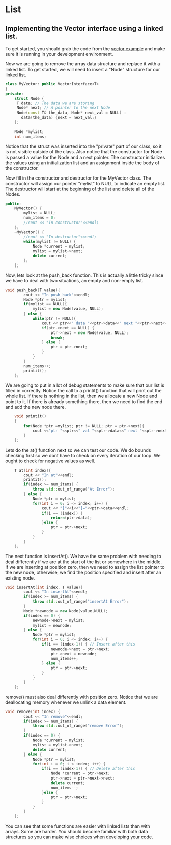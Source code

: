 # List
## Implementing the Vector interface using a linked list.

To get started, you should grab the code from the [vector example](https://github.com/BYUCS235/Vector/tree/master/V1) and make sure it is running in your development environment.

Now we are going to remove the array data structure and replace it with a linked list.  To get started, we will need to insert a "Node" structure for our linked list.
```c++
class MyVector: public VectorInterface<T>
{
private:
	struct Node {
	 T data; // The data we are storing
	 Node* next; // A pointer to the next Node 
	 Node(const T& the_data, Node* next_val = NULL) :
	   data(the_data) {next = next_val;}
	};
	
	Node *mylist;
	int num_items;
```
Notice that the struct was inserted into the "private" part of our class, so it is not visible outside of the class.  Also notice that the constructor for Node is passed a value for the Node and a next pointer.  The constructor initializes the values using an initialization list and an assignment inside the body of the constructor.  

Now fill in the constructor and destructor for the MyVector class.  The constructor will assign our pointer "mylist" to NULL to indicate an empty list.  The destructor will start at the beginning of the list and delete all of the Nodes.
```c++
public:
	MyVector() {
		mylist = NULL;
		num_items = 0;
		//cout << "In constructor"<<endl;
	};
	~MyVector() {
		//cout << "In destructor"<<endl;
		while(mylist != NULL) {
			Node *current = mylist;
			mylist = mylist->next;
			delete current;
		};
	};
```
Now, lets look at the push_back function.  This is actually a little tricky since we have to deal with two situations, an empty and non-empty list.
```c++
void push_back(T value){
		cout << "In push_back"<<endl;
		Node *ptr = mylist;
		if(mylist == NULL){
			mylist = new Node(value, NULL);
		} else {
			while(ptr != NULL){
				cout << ptr<<" data "<<ptr->data<<" next "<<ptr->next<<endl;
				if(ptr->next == NULL) {
					ptr->next = new Node(value, NULL);
					break;
				} else {
					ptr = ptr->next;
				}
			}
		}
		num_items++;
		printit();
	};
```
We are going to put in a lot of debug statements to make sure that our list is filled in correctly.  Notice the call to a printit() function that will print out the whole list.  If there is nothing in the list, then we allocate a new Node and point to it.  If there is already something there, then we need to find the end and add the new node there.
```c++
	void printit()
	{
		for(Node *ptr =mylist; ptr != NULL; ptr = ptr->next){
			cout <<"ptr "<<ptr<<" val "<<ptr->data<<" next "<<ptr->next<<endl;
		}
	};
```
Lets do the at() function next so we can test our code.  We do bounds checking first so we dont have to check on every iteration of our loop.  We ought to check for negative values as well.
```c++
	T at(int index){
		cout << "In at"<<endl;
		printit();
		if(index >= num_items) {
			throw std::out_of_range("At Error");
		} else {
			Node *ptr = mylist;
			for(int i = 0; i <= index; i++) {
				cout << "["<<i<<"]="<<ptr->data<<endl;
		  		if(i == (index)) { 
		  			return(ptr->data);
		  		}else {
		  			ptr = ptr->next;
		  		}
			}
		}
	};
```
The next function is insertAt().  We have the same problem with needing to deal differently if we are at the start of the list or somewhere in the middle.  If we are inserting at position zero, then we need to assign the list pointer to the new node, otherwise, we find the position specified and insert after an existing node.
```c++
void insertAt(int index, T value){
		cout << "In insertAt"<<endl;
		if(index >= num_items) {
			throw std::out_of_range("insertAt Error");
		}
		Node *newnode = new Node(value,NULL);
		if(index == 0) {
			newnode->next = mylist;
			mylist = newnode;
		} else {
			Node *ptr = mylist;
			for(int i = 0; i <= index; i++) {
		  		if(i == (index-1)) { // Insert after this
		  			newnode->next = ptr->next;
		  			ptr->next = newnode;
		  			num_items++;
		  		} else {
		  			ptr = ptr->next;
		  		}
			}
		}
	};
```
remove() must also deal differently with position zero.  Notice that we are deallocating memory whenever we unlink a data element.
```c++
void remove(int index) {
		cout << "In remove"<<endl;
		if(index >= num_items) {
			throw std::out_of_range("remove Error");
		}
		if(index == 0) {
			Node *current = mylist;
			mylist = mylist->next;
			delete current;
		} else {
			Node *ptr = mylist;
			for(int i = 0; i < index; i++) {
		  		if(i == (index-1)) { // Delete after this
		  			Node *current = ptr->next;
		  			ptr->next = ptr->next->next;
		  			delete current;
		  			num_items--;
		  		}else {
		  			ptr = ptr->next;
		  		}
			}
		}
	};
```
You can see that some functions are easier with linked lists than with arrays.  Some are harder.  You should become familiar with both data structures so you can make wise choices when developing your code.
